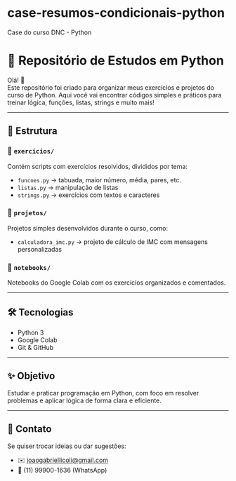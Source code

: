 # case-resumos-condicionais-python
Case do curso DNC - Python 
# 🚀 Repositório de Estudos em Python

Olá! 👋  
Este repositório foi criado para organizar meus exercícios e projetos do curso de Python. Aqui você vai encontrar códigos simples e práticos para treinar lógica, funções, listas, strings e muito mais!

---

## 📂 Estrutura

### 📁 `exercicios/`
Contém scripts com exercícios resolvidos, divididos por tema:

- `funcoes.py` → tabuada, maior número, média, pares, etc.
- `listas.py` → manipulação de listas
- `strings.py` → exercícios com textos e caracteres

### 📁 `projetos/`
Projetos simples desenvolvidos durante o curso, como:

- `calculadora_imc.py` → projeto de cálculo de IMC com mensagens personalizadas

### 📁 `notebooks/`
Notebooks do Google Colab com os exercícios organizados e comentados.

---

## 🛠 Tecnologias

- Python 3
- Google Colab
- Git & GitHub

---

## ✨ Objetivo

Estudar e praticar programação em Python, com foco em resolver problemas e aplicar lógica de forma clara e eficiente.

---

## 💬 Contato

Se quiser trocar ideias ou dar sugestões:
- ✉️ joaogabriellicoli@gmail.com
- 📱 (11) 99900-1636 (WhatsApp)
